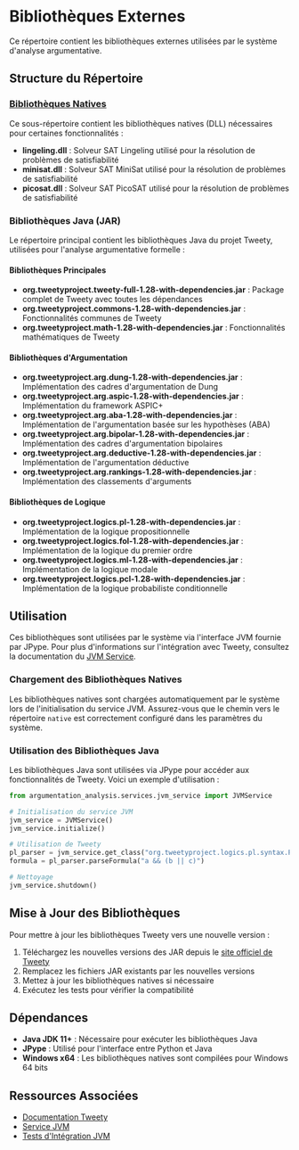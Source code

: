 # Bibliothèques Externes

Ce répertoire contient les bibliothèques externes utilisées par le système d'analyse argumentative.

## Structure du Répertoire

### [Bibliothèques Natives](./native/)
Ce sous-répertoire contient les bibliothèques natives (DLL) nécessaires pour certaines fonctionnalités :
- **lingeling.dll** : Solveur SAT Lingeling utilisé pour la résolution de problèmes de satisfiabilité
- **minisat.dll** : Solveur SAT MiniSat utilisé pour la résolution de problèmes de satisfiabilité
- **picosat.dll** : Solveur SAT PicoSAT utilisé pour la résolution de problèmes de satisfiabilité

### Bibliothèques Java (JAR)
Le répertoire principal contient les bibliothèques Java du projet Tweety, utilisées pour l'analyse argumentative formelle :

#### Bibliothèques Principales
- **org.tweetyproject.tweety-full-1.28-with-dependencies.jar** : Package complet de Tweety avec toutes les dépendances
- **org.tweetyproject.commons-1.28-with-dependencies.jar** : Fonctionnalités communes de Tweety
- **org.tweetyproject.math-1.28-with-dependencies.jar** : Fonctionnalités mathématiques de Tweety

#### Bibliothèques d'Argumentation
- **org.tweetyproject.arg.dung-1.28-with-dependencies.jar** : Implémentation des cadres d'argumentation de Dung
- **org.tweetyproject.arg.aspic-1.28-with-dependencies.jar** : Implémentation du framework ASPIC+
- **org.tweetyproject.arg.aba-1.28-with-dependencies.jar** : Implémentation de l'argumentation basée sur les hypothèses (ABA)
- **org.tweetyproject.arg.bipolar-1.28-with-dependencies.jar** : Implémentation des cadres d'argumentation bipolaires
- **org.tweetyproject.arg.deductive-1.28-with-dependencies.jar** : Implémentation de l'argumentation déductive
- **org.tweetyproject.arg.rankings-1.28-with-dependencies.jar** : Implémentation des classements d'arguments

#### Bibliothèques de Logique
- **org.tweetyproject.logics.pl-1.28-with-dependencies.jar** : Implémentation de la logique propositionnelle
- **org.tweetyproject.logics.fol-1.28-with-dependencies.jar** : Implémentation de la logique du premier ordre
- **org.tweetyproject.logics.ml-1.28-with-dependencies.jar** : Implémentation de la logique modale
- **org.tweetyproject.logics.pcl-1.28-with-dependencies.jar** : Implémentation de la logique probabiliste conditionnelle

## Utilisation

Ces bibliothèques sont utilisées par le système via l'interface JVM fournie par JPype. Pour plus d'informations sur l'intégration avec Tweety, consultez la documentation du [JVM Service](../argumentation_analysis/services/README.md).

### Chargement des Bibliothèques Natives

Les bibliothèques natives sont chargées automatiquement par le système lors de l'initialisation du service JVM. Assurez-vous que le chemin vers le répertoire `native` est correctement configuré dans les paramètres du système.

### Utilisation des Bibliothèques Java

Les bibliothèques Java sont utilisées via JPype pour accéder aux fonctionnalités de Tweety. Voici un exemple d'utilisation :

```python
from argumentation_analysis.services.jvm_service import JVMService

# Initialisation du service JVM
jvm_service = JVMService()
jvm_service.initialize()

# Utilisation de Tweety
pl_parser = jvm_service.get_class("org.tweetyproject.logics.pl.syntax.PlParser")()
formula = pl_parser.parseFormula("a && (b || c)")

# Nettoyage
jvm_service.shutdown()
```

## Mise à Jour des Bibliothèques

Pour mettre à jour les bibliothèques Tweety vers une nouvelle version :

1. Téléchargez les nouvelles versions des JAR depuis le [site officiel de Tweety](https://tweetyproject.org/download/)
2. Remplacez les fichiers JAR existants par les nouvelles versions
3. Mettez à jour les bibliothèques natives si nécessaire
4. Exécutez les tests pour vérifier la compatibilité

## Dépendances

- **Java JDK 11+** : Nécessaire pour exécuter les bibliothèques Java
- **JPype** : Utilisé pour l'interface entre Python et Java
- **Windows x64** : Les bibliothèques natives sont compilées pour Windows 64 bits

## Ressources Associées

- [Documentation Tweety](https://tweetyproject.org/doc/)
- [Service JVM](../argumentation_analysis/services/README.md)
- [Tests d'Intégration JVM](tests/unit/argumentation_analysis/test_jvm_example.py)
